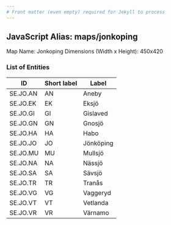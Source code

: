 ```yaml
---
# Front matter (even empty) required for Jekyll to process
---
```


## JavaScript Alias: maps/jonkoping

Map Name: Jonkoping
Dimensions (Width x Height): 450x420





### List of Entities

ID | Short label | Label
---|---|---|
SE.JO.AN|AN|Aneby
SE.JO.EK|EK|Eksjö
SE.JO.GI|GI|Gislaved
SE.JO.GN|GN|Gnosjö
SE.JO.HA|HA|Habo
SE.JO.JO|JO|Jönköping
SE.JO.MU|MU|Mullsjö
SE.JO.NA|NA|Nässjö
SE.JO.SA|SA|Sävsjö
SE.JO.TR|TR|Tranås
SE.JO.VG|VG|Vaggeryd
SE.JO.VT|VT|Vetlanda
SE.JO.VR|VR|Värnamo

